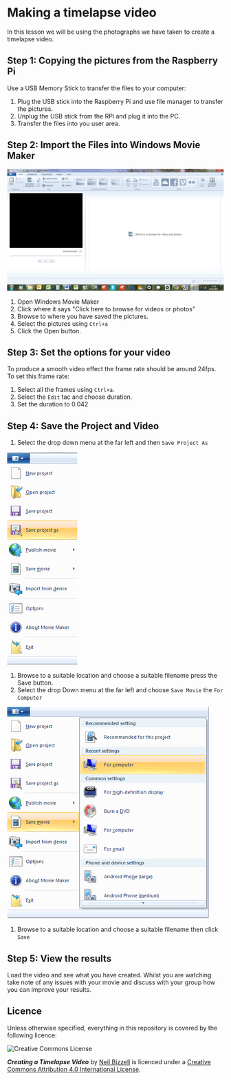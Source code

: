 # Making a timelapse video

In this lesson we will be using the photographs we have taken to create a timelapse video.

## Step 1: Copying the pictures from the Raspberry Pi

Use a USB Memory Stick to transfer the files to your computer:

1. Plug the USB stick into the Raspberry Pi and use file manager to transfer the pictures.
1. Unplug the USB stick from the RPi and plug it into the PC. 
1. Transfer the files into you user area. 


## Step 2: Import the Files into Windows Movie Maker

  ![Windows Movie Maker](/images/wmp.png)

1. Open Windows Movie Maker
1. Click where it says "Click here to browse for videos or photos"
1. Browse to where you have saved the pictures.
1. Select the pictures using `Ctrl+a`
1. Click the Open button. 

## Step 3: Set the options for your video

To produce a smooth video effect the frame rate should be around 24fps. To set this frame rate:

1. Select all the frames using `Ctrl+a`.
1. Select the `Edit` tac and choose duration.
1. Set the duration to 0.042

## Step 4: Save the Project and Video

1. Select the drop down menu at the far left and then `Save Project As`

  ![Save Project](/images/saveproject.png)

1. Browse to a suitable location and choose a suitable filename press the Save button.
1. Select the drop Down menu at the far left and choose `Save Movie` the `For Computer`

 ![Save Movie](/images/savemovie.png)

1. Browse to a suitable location and choose a suitable filename then click `Save`

## Step 5: View the results

Load the video and see what you have created. Whilst you are watching take note of any issues with your movie and discuss with your group how you can improve your results.


## Licence

Unless otherwise specified, everything in this repository is covered by the following licence:

![Creative Commons License](http://i.creativecommons.org/l/by-sa/4.0/88x31.png)

***Creating a Timelapse Video*** by [Neil Bizzell](https://twitter.com/NeilBizzell) is licenced under a [Creative Commons Attribution 4.0 International License](http://creativecommons.org/licenses/by-sa/4.0/).
